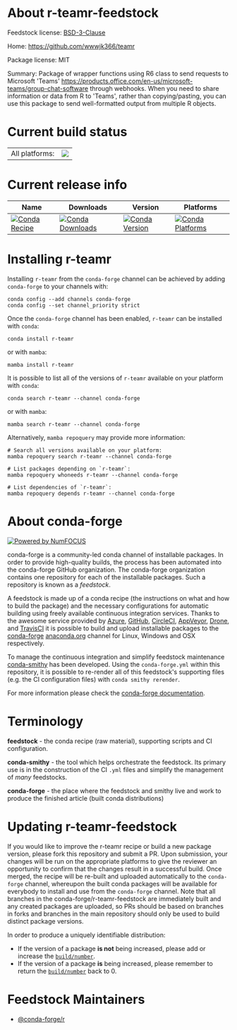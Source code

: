 About r-teamr-feedstock
=======================

Feedstock license: [BSD-3-Clause](https://github.com/conda-forge/r-teamr-feedstock/blob/main/LICENSE.txt)

Home: https://github.com/wwwjk366/teamr

Package license: MIT

Summary: Package of wrapper functions using R6 class to send requests to Microsoft 'Teams' <https://products.office.com/en-us/microsoft-teams/group-chat-software> through webhooks. When you need to share information or data from R to 'Teams', rather than copying/pasting, you can use this package to send well-formatted output from multiple R objects.

Current build status
====================


<table><tr><td>All platforms:</td>
    <td>
      <a href="https://dev.azure.com/conda-forge/feedstock-builds/_build/latest?definitionId=11997&branchName=main">
        <img src="https://dev.azure.com/conda-forge/feedstock-builds/_apis/build/status/r-teamr-feedstock?branchName=main">
      </a>
    </td>
  </tr>
</table>

Current release info
====================

| Name | Downloads | Version | Platforms |
| --- | --- | --- | --- |
| [![Conda Recipe](https://img.shields.io/badge/recipe-r--teamr-green.svg)](https://anaconda.org/conda-forge/r-teamr) | [![Conda Downloads](https://img.shields.io/conda/dn/conda-forge/r-teamr.svg)](https://anaconda.org/conda-forge/r-teamr) | [![Conda Version](https://img.shields.io/conda/vn/conda-forge/r-teamr.svg)](https://anaconda.org/conda-forge/r-teamr) | [![Conda Platforms](https://img.shields.io/conda/pn/conda-forge/r-teamr.svg)](https://anaconda.org/conda-forge/r-teamr) |

Installing r-teamr
==================

Installing `r-teamr` from the `conda-forge` channel can be achieved by adding `conda-forge` to your channels with:

```
conda config --add channels conda-forge
conda config --set channel_priority strict
```

Once the `conda-forge` channel has been enabled, `r-teamr` can be installed with `conda`:

```
conda install r-teamr
```

or with `mamba`:

```
mamba install r-teamr
```

It is possible to list all of the versions of `r-teamr` available on your platform with `conda`:

```
conda search r-teamr --channel conda-forge
```

or with `mamba`:

```
mamba search r-teamr --channel conda-forge
```

Alternatively, `mamba repoquery` may provide more information:

```
# Search all versions available on your platform:
mamba repoquery search r-teamr --channel conda-forge

# List packages depending on `r-teamr`:
mamba repoquery whoneeds r-teamr --channel conda-forge

# List dependencies of `r-teamr`:
mamba repoquery depends r-teamr --channel conda-forge
```


About conda-forge
=================

[![Powered by
NumFOCUS](https://img.shields.io/badge/powered%20by-NumFOCUS-orange.svg?style=flat&colorA=E1523D&colorB=007D8A)](https://numfocus.org)

conda-forge is a community-led conda channel of installable packages.
In order to provide high-quality builds, the process has been automated into the
conda-forge GitHub organization. The conda-forge organization contains one repository
for each of the installable packages. Such a repository is known as a *feedstock*.

A feedstock is made up of a conda recipe (the instructions on what and how to build
the package) and the necessary configurations for automatic building using freely
available continuous integration services. Thanks to the awesome service provided by
[Azure](https://azure.microsoft.com/en-us/services/devops/), [GitHub](https://github.com/),
[CircleCI](https://circleci.com/), [AppVeyor](https://www.appveyor.com/),
[Drone](https://cloud.drone.io/welcome), and [TravisCI](https://travis-ci.com/)
it is possible to build and upload installable packages to the
[conda-forge](https://anaconda.org/conda-forge) [anaconda.org](https://anaconda.org/)
channel for Linux, Windows and OSX respectively.

To manage the continuous integration and simplify feedstock maintenance
[conda-smithy](https://github.com/conda-forge/conda-smithy) has been developed.
Using the ``conda-forge.yml`` within this repository, it is possible to re-render all of
this feedstock's supporting files (e.g. the CI configuration files) with ``conda smithy rerender``.

For more information please check the [conda-forge documentation](https://conda-forge.org/docs/).

Terminology
===========

**feedstock** - the conda recipe (raw material), supporting scripts and CI configuration.

**conda-smithy** - the tool which helps orchestrate the feedstock.
                   Its primary use is in the construction of the CI ``.yml`` files
                   and simplify the management of *many* feedstocks.

**conda-forge** - the place where the feedstock and smithy live and work to
                  produce the finished article (built conda distributions)


Updating r-teamr-feedstock
==========================

If you would like to improve the r-teamr recipe or build a new
package version, please fork this repository and submit a PR. Upon submission,
your changes will be run on the appropriate platforms to give the reviewer an
opportunity to confirm that the changes result in a successful build. Once
merged, the recipe will be re-built and uploaded automatically to the
`conda-forge` channel, whereupon the built conda packages will be available for
everybody to install and use from the `conda-forge` channel.
Note that all branches in the conda-forge/r-teamr-feedstock are
immediately built and any created packages are uploaded, so PRs should be based
on branches in forks and branches in the main repository should only be used to
build distinct package versions.

In order to produce a uniquely identifiable distribution:
 * If the version of a package **is not** being increased, please add or increase
   the [``build/number``](https://docs.conda.io/projects/conda-build/en/latest/resources/define-metadata.html#build-number-and-string).
 * If the version of a package **is** being increased, please remember to return
   the [``build/number``](https://docs.conda.io/projects/conda-build/en/latest/resources/define-metadata.html#build-number-and-string)
   back to 0.

Feedstock Maintainers
=====================

* [@conda-forge/r](https://github.com/orgs/conda-forge/teams/r/)

